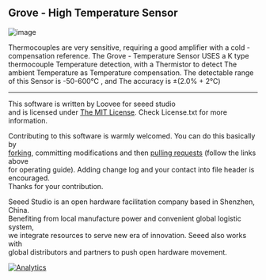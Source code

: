 Grove - High Temperature Sensor
-------------------------------------------------------------
![image](http://www.seeedstudio.com/depot/images/product/High%20Temperature%20Sensor.jpg)

Thermocouples are very sensitive, requiring a good amplifier with a cold - compensation reference. The Grove - Temperature Sensor USES a K type thermocouple Temperature detection, with a Thermistor to detect The ambient Temperature as Temperature compensation. The detectable range of this Sensor is -50-600℃ , and The accuracy is ±(2.0% + 2℃)


----
This software is written by Loovee for seeed studio<br>
and is licensed under [The MIT License](http://opensource.org/licenses/mit-license.php). Check License.txt for more information.<br>

Contributing to this software is warmly welcomed. You can do this basically by<br>
[forking](https://help.github.com/articles/fork-a-repo), committing modifications and then [pulling requests](https://help.github.com/articles/using-pull-requests) (follow the links above<br>
for operating guide). Adding change log and your contact into file header is encouraged.<br>
Thanks for your contribution.

Seeed Studio is an open hardware facilitation company based in Shenzhen, China. <br>
Benefiting from local manufacture power and convenient global logistic system, <br>
we integrate resources to serve new era of innovation. Seeed also works with <br>
global distributors and partners to push open hardware movement.<br>


[![Analytics](https://ga-beacon.appspot.com/UA-46589105-3/Grove_LED_Bar)](https://github.com/igrigorik/ga-beacon)
